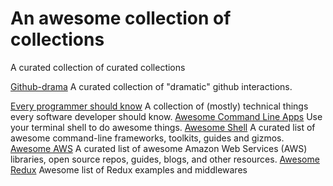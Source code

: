 # An awesome collection of collections
A curated collection of curated collections

[Github-drama](https://github.com/nikolas/github-drama) A curated collection of "dramatic" github interactions.

[Every programmer should know](https://github.com/mr-mig/every-programmer-should-know) A collection of (mostly) technical things every software developer should know.
[Awesome Command Line Apps](https://github.com/herrbischoff/awesome-command-line-apps) Use your terminal shell to do awesome things.
[Awesome Shell](https://github.com/alebcay/awesome-shell) A curated list of awesome command-line frameworks, toolkits, guides and gizmos.
[Awesome AWS](https://github.com/donnemartin/awesome-aws) A curated list of awesome Amazon Web Services (AWS) libraries, open source repos, guides, blogs, and other resources. 
[Awesome Redux](https://github.com/xgrommx/awesome-redux) Awesome list of Redux examples and middlewares
